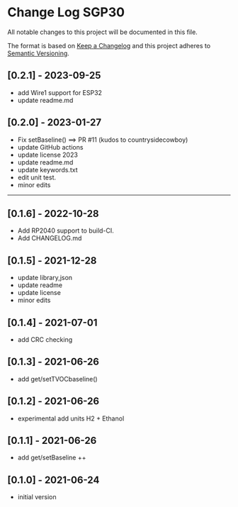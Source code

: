 # Change Log SGP30

All notable changes to this project will be documented in this file.

The format is based on [Keep a Changelog](http://keepachangelog.com/)
and this project adheres to [Semantic Versioning](http://semver.org/).


## [0.2.1] - 2023-09-25
- add Wire1 support for ESP32
- update readme.md


## [0.2.0] - 2023-01-27
- Fix setBaseline() ==> PR #11 (kudos to countrysidecowboy)
- update GitHub actions
- update license 2023
- update readme.md
- update keywords.txt
- edit unit test.
- minor edits

----

## [0.1.6] - 2022-10-28
- Add RP2040 support to build-CI.
- Add CHANGELOG.md

## [0.1.5] - 2021-12-28
- update library,json
- update readme
- update license
- minor edits

## [0.1.4] - 2021-07-01
- add CRC checking

## [0.1.3] - 2021-06-26
- add get/setTVOCbaseline()

## [0.1.2] - 2021-06-26
- experimental add units  H2 + Ethanol

## [0.1.1] - 2021-06-26
- add get/setBaseline ++

## [0.1.0] - 2021-06-24
- initial version

